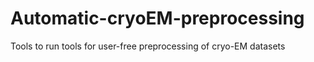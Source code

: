 # Automatic-cryoEM-preprocessing
Tools to run tools for user-free preprocessing of cryo-EM datasets
